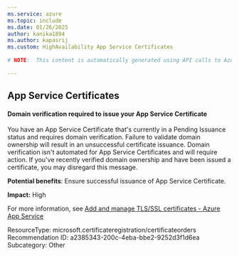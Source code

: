 ```yaml
---
ms.service: azure
ms.topic: include
ms.date: 01/26/2025
author: kanika1894
ms.author: kapasrij
ms.custom: HighAvailability App Service Certificates
  
# NOTE:  This content is automatically generated using API calls to Azure. Any edits made on these files will be overwritten in the next run of the script. 
  
---
```

  
## App Service Certificates  
  
<!--a2385343-200c-4eba-bbe2-9252d3f1d6ea_begin-->

#### Domain verification required to issue your App Service Certificate  
  
You have an App Service Certificate that's currently in a Pending Issuance status and requires domain verification. Failure to validate domain ownership will result in an unsuccessful certificate issuance. Domain verification isn't automated for App Service Certificates and will require action. If you've recently verified domain ownership and have been issued a certificate, you may disregard this message.  
  
**Potential benefits**: Ensure successful issuance of App Service Certificate.  

**Impact:** High
  
For more information, see [Add and manage TLS/SSL certificates - Azure App Service ](https://aka.ms/ASCDomainVerificationRequired)  

ResourceType: microsoft.certificateregistration/certificateorders  
Recommendation ID: a2385343-200c-4eba-bbe2-9252d3f1d6ea  
Subcategory: Other

<!--a2385343-200c-4eba-bbe2-9252d3f1d6ea_end-->

<!--articleBody-->
